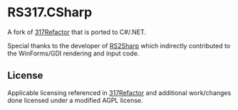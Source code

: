 # RS317.CSharp

A fork of [317Refactor](https://github.com/Jameskmonger/317refactor) that is ported to C#/.NET.

Special thanks to the developer of [RS2Sharp](https://www.rune-server.ee/runescape-development/rs2-client/downloads/466784-rs2sharp-fully-functioning-rs2-317-client-c-2.html) which indirectly contributed to the WinForms/GDI rendering and input code.

## License

Applicable licensing referenced in [317Refactor](https://github.com/Jameskmonger/317refactor) and additional work/changes done licensed under a modified AGPL license.
